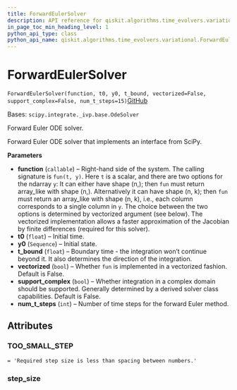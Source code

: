 ```yaml
---
title: ForwardEulerSolver
description: API reference for qiskit.algorithms.time_evolvers.variational.ForwardEulerSolver
in_page_toc_min_heading_level: 1
python_api_type: class
python_api_name: qiskit.algorithms.time_evolvers.variational.ForwardEulerSolver
---
```


# ForwardEulerSolver

<span id="qiskit.algorithms.time_evolvers.variational.ForwardEulerSolver" />

`ForwardEulerSolver(function, t0, y0, t_bound, vectorized=False, support_complex=False, num_t_steps=15)`[GitHub](https://github.com/qiskit/qiskit/tree/stable/0.40/qiskit/algorithms/time_evolvers/variational/solvers/ode/forward_euler_solver.py "view source code")

Bases: `scipy.integrate._ivp.base.OdeSolver`

Forward Euler ODE solver.

Forward Euler ODE solver that implements an interface from SciPy.

**Parameters**

*   **function** (`callable`) – Right-hand side of the system. The calling signature is `fun(t, y)`. Here `t` is a scalar, and there are two options for the ndarray `y`: It can either have shape (n,); then `fun` must return array\_like with shape (n,). Alternatively it can have shape (n, k); then `fun` must return an array\_like with shape (n, k), i.e., each column corresponds to a single column in `y`. The choice between the two options is determined by vectorized argument (see below). The vectorized implementation allows a faster approximation of the Jacobian by finite differences (required for this solver).
*   **t0** (`float`) – Initial time.
*   **y0** (`Sequence`) – Initial state.
*   **t\_bound** (`float`) – Boundary time - the integration won’t continue beyond it. It also determines the direction of the integration.
*   **vectorized** (`bool`) – Whether `fun` is implemented in a vectorized fashion. Default is False.
*   **support\_complex** (`bool`) – Whether integration in a complex domain should be supported. Generally determined by a derived solver class capabilities. Default is False.
*   **num\_t\_steps** (`int`) – Number of time steps for the forward Euler method.

## Attributes

<span id="qiskit.algorithms.time_evolvers.variational.ForwardEulerSolver.TOO_SMALL_STEP" />

### TOO\_SMALL\_STEP

`= 'Required step size is less than spacing between numbers.'`

<span id="qiskit.algorithms.time_evolvers.variational.ForwardEulerSolver.step_size" />

### step\_size

